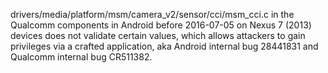 drivers/media/platform/msm/camera_v2/sensor/cci/msm_cci.c in the Qualcomm components in Android before 2016-07-05 on Nexus 7 (2013) devices does not validate certain values, which allows attackers to gain privileges via a crafted application, aka Android internal bug 28441831 and Qualcomm internal bug CR511382.